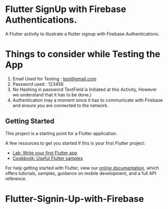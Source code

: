 # Flutter SignUp with Firebase Authentications.

A Flutter activity to illustrate a flutter signup with Firebase Authentications.



# Things to consider while Testing the App
1. Email Used for Testing : test@gmail.com
2. Password used : 123456  
3. No Hashing in password TextField is Initiated at this Activity, However we understand that it has to be done.)
4. Authentication may a moment since it has to communicate with Firebase and ensure you are connected to the network.



























## Getting Started

This project is a starting point for a Flutter application.

A few resources to get you started if this is your first Flutter project:

- [Lab: Write your first Flutter app](https://flutter.dev/docs/get-started/codelab)
- [Cookbook: Useful Flutter samples](https://flutter.dev/docs/cookbook)

For help getting started with Flutter, view our
[online documentation](https://flutter.dev/docs), which offers tutorials,
samples, guidance on mobile development, and a full API reference.
# Flutter-Signin-Up-with-Firebase
